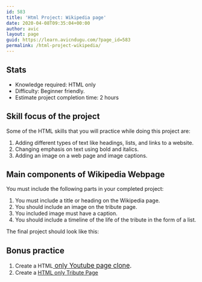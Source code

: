 ```yaml
---
id: 583
title: 'Html Project: Wikipedia page'
date: 2020-04-08T09:35:04+00:00
author: avic
layout: page
guid: https://learn.avicndugu.com/?page_id=583
permalink: /html-project-wikipedia/
---
```

## Stats

  * Knowledge required: HTML only
  * Difficulty: Beginner friendly.
  * Estimate project completion time: 2 hours

## Skill focus of the project

Some of the HTML skills that you will practice while doing this project are:

  1. Adding different types of text like headings, lists, and links to a website.
  2. Changing emphasis on text using bold and italics.
  3. Adding an image on a web page and image captions.

## Main components of Wikipedia Webpage

You must include the following parts in your completed project:

  1. You must include a title or heading on the Wikipedia page.
  2. You should include an image on the tribute page.
  3. You included image must have a caption.
  4. You should include a timeline of the life of the tribute in the form of a list.

The final project should look like this:

## Bonus practice

  1. Create a HTML<a style="font-size: 17px; font-weight: 400;" href="https://learn.avicndugu.com/html-projects-youtube-page/"> only Youtube page clone</a><span style="font-size: 17px; font-weight: 400;">.</span>
  2. Create a [HTML only Tribute Page](https://learn.avicndugu.com/html-projects-tribute-page/)